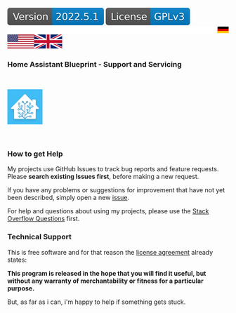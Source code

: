 [![Version][version-badge]][version-url]
[![License][license-badge]][license-url]
[![german][german]][de]
[![english][english]][en]
[![empty][empty]][de]

### Home Assistant Blueprint - Support and Servicing
<br/>

[![Logo][logo]][project-url]

<br/>

### How to get Help

My projects use GitHub Issues to track bug reports and feature requests. Please **search existing Issues first**,
before making a new request.

If you have any problems or suggestions for improvement that have not yet been described, simply open a new [issue][issue-url].

For help and questions about using my projects, please use the [Stack Overflow Questions][soq-url] first.

### Technical Support

This is free software and for that reason the [license agreement][license-url] already states:

**This program is released in the hope that you will find it useful, but without any warranty of merchantability or fitness for a particular purpose.**

But, as far as i can, i'm happy to help if something gets stuck.

[de]: Support.md
[en]: Support.en.md

[english]: images/english.svg
[german]: images/german.svg
[empty]: images/empty.svg

[logo]: images/hassio-icon.png
[project-url]: https://www.home-assistant.io/docs/automation/using_blueprints/

[license-badge]: images/license.svg
[license-url]: ../License.gpl.md

[version-badge]: images/version.svg
[version-url]: https://github.com/nixe64/Home-Assistant-Blueprint/releases

[issue-url]: https://github.com/nixe64/Home-Assistant-Blueprint/issues

[soq-url]: https://stackoverflow.com/questions/
